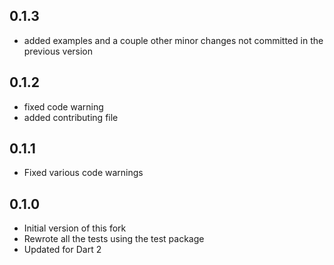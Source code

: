## 0.1.3

- added examples and a couple other minor changes not committed in the previous version

## 0.1.2

- fixed code warning
- added contributing file

## 0.1.1

- Fixed various code warnings

## 0.1.0

- Initial version of this fork
- Rewrote all the tests using the test package
- Updated for Dart 2